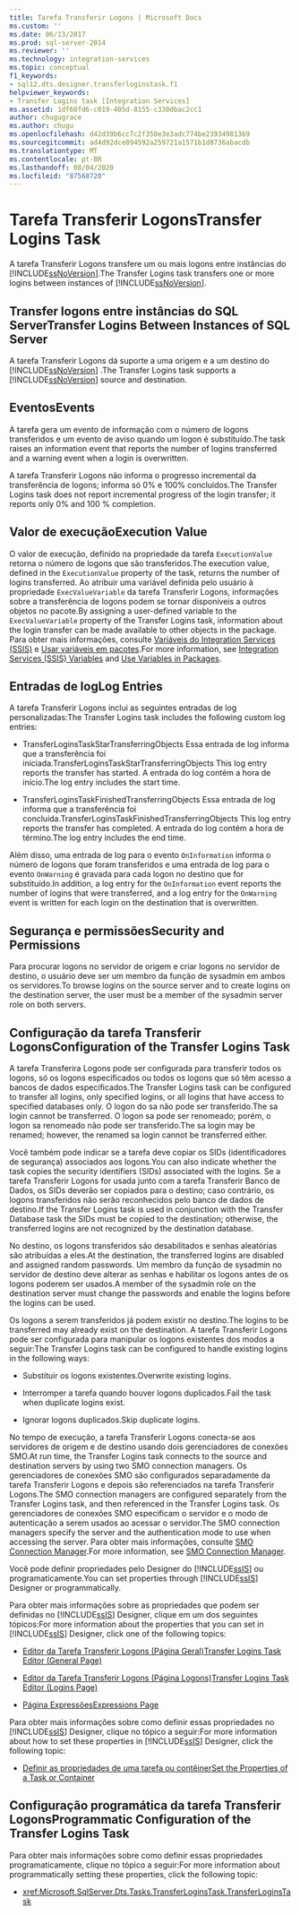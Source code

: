 ```yaml
---
title: Tarefa Transferir Logons | Microsoft Docs
ms.custom: ''
ms.date: 06/13/2017
ms.prod: sql-server-2014
ms.reviewer: ''
ms.technology: integration-services
ms.topic: conceptual
f1_keywords:
- sql12.dts.designer.transferloginstask.f1
helpviewer_keywords:
- Transfer Logins task [Integration Services]
ms.assetid: 1df60fd6-c019-405d-8155-c330dbac2cc1
author: chugugrace
ms.author: chugu
ms.openlocfilehash: d42d39b6cc7c2f350e3e3adc774be23934981369
ms.sourcegitcommit: ad4d92dce894592a259721a1571b1d8736abacdb
ms.translationtype: MT
ms.contentlocale: pt-BR
ms.lasthandoff: 08/04/2020
ms.locfileid: "87568720"
---
```

# <a name="transfer-logins-task"></a><span data-ttu-id="e6180-102">Tarefa Transferir Logons</span><span class="sxs-lookup"><span data-stu-id="e6180-102">Transfer Logins Task</span></span>
  <span data-ttu-id="e6180-103">A tarefa Transferir Logons transfere um ou mais logons entre instâncias do [!INCLUDE[ssNoVersion](../../includes/ssnoversion-md.md)].</span><span class="sxs-lookup"><span data-stu-id="e6180-103">The Transfer Logins task transfers one or more logins between instances of [!INCLUDE[ssNoVersion](../../includes/ssnoversion-md.md)].</span></span>  
  
## <a name="transfer-logins-between-instances-of-sql-server"></a><span data-ttu-id="e6180-104">Transfer logons entre instâncias do SQL Server</span><span class="sxs-lookup"><span data-stu-id="e6180-104">Transfer Logins Between Instances of SQL Server</span></span>  
 <span data-ttu-id="e6180-105">A tarefa Transferir Logons dá suporte a uma origem e a um destino do [!INCLUDE[ssNoVersion](../../includes/ssnoversion-md.md)] .</span><span class="sxs-lookup"><span data-stu-id="e6180-105">The Transfer Logins task supports a [!INCLUDE[ssNoVersion](../../includes/ssnoversion-md.md)] source and destination.</span></span>  
  
## <a name="events"></a><span data-ttu-id="e6180-106">Eventos</span><span class="sxs-lookup"><span data-stu-id="e6180-106">Events</span></span>  
 <span data-ttu-id="e6180-107">A tarefa gera um evento de informação com o número de logons transferidos e um evento de aviso quando um logon é substituído.</span><span class="sxs-lookup"><span data-stu-id="e6180-107">The task raises an information event that reports the number of logins transferred and a warning event when a login is overwritten.</span></span>  
  
 <span data-ttu-id="e6180-108">A tarefa Transferir Logons não informa o progresso incremental da transferência de logons; informa só 0% e 100% concluídos.</span><span class="sxs-lookup"><span data-stu-id="e6180-108">The Transfer Logins task does not report incremental progress of the login transfer; it reports only 0% and 100 % completion.</span></span>  
  
## <a name="execution-value"></a><span data-ttu-id="e6180-109">Valor de execução</span><span class="sxs-lookup"><span data-stu-id="e6180-109">Execution Value</span></span>  
 <span data-ttu-id="e6180-110">O valor de execução, definido na propriedade da tarefa `ExecutionValue` retorna o número de logons que são transferidos.</span><span class="sxs-lookup"><span data-stu-id="e6180-110">The execution value, defined in the `ExecutionValue` property of the task, returns the number of logins transferred.</span></span> <span data-ttu-id="e6180-111">Ao atribuir uma variável definida pelo usuário à propriedade `ExecValueVariable` da tarefa Transferir Logons, informações sobre a transferência de logons podem se tornar disponíveis a outros objetos no pacote.</span><span class="sxs-lookup"><span data-stu-id="e6180-111">By assigning a user-defined variable to the `ExecValueVariable` property of the Transfer Logins task, information about the login transfer can be made available to other objects in the package.</span></span> <span data-ttu-id="e6180-112">Para obter mais informações, consulte [Variáveis do Integration Services &#40;SSIS&#41;](../integration-services-ssis-variables.md) e [Usar variáveis em pacotes](../use-variables-in-packages.md).</span><span class="sxs-lookup"><span data-stu-id="e6180-112">For more information, see [Integration Services &#40;SSIS&#41; Variables](../integration-services-ssis-variables.md) and [Use Variables in Packages](../use-variables-in-packages.md).</span></span>  
  
## <a name="log-entries"></a><span data-ttu-id="e6180-113">Entradas de log</span><span class="sxs-lookup"><span data-stu-id="e6180-113">Log Entries</span></span>  
 <span data-ttu-id="e6180-114">A tarefa Transferir Logons inclui as seguintes entradas de log personalizadas:</span><span class="sxs-lookup"><span data-stu-id="e6180-114">The Transfer Logins task includes the following custom log entries:</span></span>  
  
-   <span data-ttu-id="e6180-115">TransferLoginsTaskStarTransferringObjects    Essa entrada de log informa que a transferência foi iniciada.</span><span class="sxs-lookup"><span data-stu-id="e6180-115">TransferLoginsTaskStarTransferringObjects    This log entry reports the transfer has started.</span></span> <span data-ttu-id="e6180-116">A entrada do log contém a hora de início.</span><span class="sxs-lookup"><span data-stu-id="e6180-116">The log entry includes the start time.</span></span>  
  
-   <span data-ttu-id="e6180-117">TransferLoginsTaskFinishedTransferringObjects   Essa entrada de log informa que a transferência foi concluída.</span><span class="sxs-lookup"><span data-stu-id="e6180-117">TransferLoginsTaskFinishedTransferringObjects   This log entry reports the transfer has completed.</span></span> <span data-ttu-id="e6180-118">A entrada do log contém a hora de término.</span><span class="sxs-lookup"><span data-stu-id="e6180-118">The log entry includes the end time.</span></span>  
  
 <span data-ttu-id="e6180-119">Além disso, uma entrada de log para o evento `OnInformation` informa o número de logons que foram transferidos e uma entrada de log para o evento `OnWarning` é gravada para cada logon no destino que for substituído.</span><span class="sxs-lookup"><span data-stu-id="e6180-119">In addition, a log entry for the `OnInformation` event reports the number of logins that were transferred, and a log entry for the `OnWarning` event is written for each login on the destination that is overwritten.</span></span>  
  
## <a name="security-and-permissions"></a><span data-ttu-id="e6180-120">Segurança e permissões</span><span class="sxs-lookup"><span data-stu-id="e6180-120">Security and Permissions</span></span>  
 <span data-ttu-id="e6180-121">Para procurar logons no servidor de origem e criar logons no servidor de destino, o usuário deve ser um membro da função de sysadmin em ambos os servidores.</span><span class="sxs-lookup"><span data-stu-id="e6180-121">To browse logins on the source server and to create logins on the destination server, the user must be a member of the sysadmin server role on both servers.</span></span>  
  
## <a name="configuration-of-the-transfer-logins-task"></a><span data-ttu-id="e6180-122">Configuração da tarefa Transferir Logons</span><span class="sxs-lookup"><span data-stu-id="e6180-122">Configuration of the Transfer Logins Task</span></span>  
 <span data-ttu-id="e6180-123">A tarefa Transferira Logons pode ser configurada para transferir todos os logons, só os logons especificados ou todos os logons que só têm acesso a bancos de dados especificados.</span><span class="sxs-lookup"><span data-stu-id="e6180-123">The Transfer Logins task can be configured to transfer all logins, only specified logins, or all logins that have access to specified databases only.</span></span> <span data-ttu-id="e6180-124">O logon do sa não pode ser transferido.</span><span class="sxs-lookup"><span data-stu-id="e6180-124">The sa login cannot be transferred.</span></span> <span data-ttu-id="e6180-125">O logon sa pode ser renomeado; porém, o logon sa renomeado não pode ser transferido.</span><span class="sxs-lookup"><span data-stu-id="e6180-125">The sa login may be renamed; however, the renamed sa login cannot be transferred either.</span></span>  
  
 <span data-ttu-id="e6180-126">Você também pode indicar se a tarefa deve copiar os SIDs (identificadores de segurança) associados aos logons.</span><span class="sxs-lookup"><span data-stu-id="e6180-126">You can also indicate whether the task copies the security identifiers (SIDs) associated with the logins.</span></span> <span data-ttu-id="e6180-127">Se a tarefa Transferir Logons for usada junto com a tarefa Transferir Banco de Dados, os SIDs deverão ser copiados para o destino; caso contrário, os logons transferidos não serão reconhecidos pelo banco de dados de destino.</span><span class="sxs-lookup"><span data-stu-id="e6180-127">If the Transfer Logins task is used in conjunction with the Transfer Database task the SIDs must be copied to the destination; otherwise, the transferred logins are not recognized by the destination database.</span></span>  
  
 <span data-ttu-id="e6180-128">No destino, os logons transferidos são desabilitados e senhas aleatórias são atribuídas a eles.</span><span class="sxs-lookup"><span data-stu-id="e6180-128">At the destination, the transferred logins are disabled and assigned random passwords.</span></span> <span data-ttu-id="e6180-129">Um membro da função de sysadmin no servidor de destino deve alterar as senhas e habilitar os logons antes de os logons poderem ser usados.</span><span class="sxs-lookup"><span data-stu-id="e6180-129">A member of the sysadmin role on the destination server must change the passwords and enable the logins before the logins can be used.</span></span>  
  
 <span data-ttu-id="e6180-130">Os logons a serem transferidos já podem existir no destino.</span><span class="sxs-lookup"><span data-stu-id="e6180-130">The logins to be transferred may already exist on the destination.</span></span> <span data-ttu-id="e6180-131">A tarefa Transferir Logons pode ser configurada para manipular os logons existentes dos modos a seguir:</span><span class="sxs-lookup"><span data-stu-id="e6180-131">The Transfer Logins task can be configured to handle existing logins in the following ways:</span></span>  
  
-   <span data-ttu-id="e6180-132">Substituir os logons existentes.</span><span class="sxs-lookup"><span data-stu-id="e6180-132">Overwrite existing logins.</span></span>  
  
-   <span data-ttu-id="e6180-133">Interromper a tarefa quando houver logons duplicados.</span><span class="sxs-lookup"><span data-stu-id="e6180-133">Fail the task when duplicate logins exist.</span></span>  
  
-   <span data-ttu-id="e6180-134">Ignorar logons duplicados.</span><span class="sxs-lookup"><span data-stu-id="e6180-134">Skip duplicate logins.</span></span>  
  
 <span data-ttu-id="e6180-135">No tempo de execução, a tarefa Transferir Logons conecta-se aos servidores de origem e de destino usando dois gerenciadores de conexões SMO.</span><span class="sxs-lookup"><span data-stu-id="e6180-135">At run time, the Transfer Logins task connects to the source and destination servers by using two SMO connection managers.</span></span> <span data-ttu-id="e6180-136">Os gerenciadores de conexões SMO são configurados separadamente da tarefa Transferir Logons e depois são referenciados na tarefa Transferir Logons.</span><span class="sxs-lookup"><span data-stu-id="e6180-136">The SMO connection managers are configured separately from the Transfer Logins task, and then referenced in the Transfer Logins task.</span></span> <span data-ttu-id="e6180-137">Os gerenciadores de conexões SMO especificam o servidor e o modo de autenticação a serem usados ao acessar o servidor.</span><span class="sxs-lookup"><span data-stu-id="e6180-137">The SMO connection managers specify the server and the authentication mode to use when accessing the server.</span></span> <span data-ttu-id="e6180-138">Para obter mais informações, consulte [SMO Connection Manager](../connection-manager/smo-connection-manager.md).</span><span class="sxs-lookup"><span data-stu-id="e6180-138">For more information, see [SMO Connection Manager](../connection-manager/smo-connection-manager.md).</span></span>  
  
 <span data-ttu-id="e6180-139">Você pode definir propriedades pelo Designer do [!INCLUDE[ssIS](../../includes/ssis-md.md)] ou programaticamente.</span><span class="sxs-lookup"><span data-stu-id="e6180-139">You can set properties through [!INCLUDE[ssIS](../../includes/ssis-md.md)] Designer or programmatically.</span></span>  
  
 <span data-ttu-id="e6180-140">Para obter mais informações sobre as propriedades que podem ser definidas no [!INCLUDE[ssIS](../../includes/ssis-md.md)] Designer, clique em um dos seguintes tópicos:</span><span class="sxs-lookup"><span data-stu-id="e6180-140">For more information about the properties that you can set in [!INCLUDE[ssIS](../../includes/ssis-md.md)] Designer, click one of the following topics:</span></span>  
  
-   [<span data-ttu-id="e6180-141">Editor da Tarefa Transferir Logons &#40;Página Geral&#41;</span><span class="sxs-lookup"><span data-stu-id="e6180-141">Transfer Logins Task Editor &#40;General Page&#41;</span></span>](../general-page-of-integration-services-designers-options.md)  
  
-   [<span data-ttu-id="e6180-142">Editor da Tarefa Transferir Logons &#40;Página Logons&#41;</span><span class="sxs-lookup"><span data-stu-id="e6180-142">Transfer Logins Task Editor &#40;Logins Page&#41;</span></span>](../transfer-logins-task-editor-logins-page.md)  
  
-   [<span data-ttu-id="e6180-143">Página Expressões</span><span class="sxs-lookup"><span data-stu-id="e6180-143">Expressions Page</span></span>](../expressions/expressions-page.md)  
  
 <span data-ttu-id="e6180-144">Para obter mais informações sobre como definir essas propriedades no [!INCLUDE[ssIS](../../includes/ssis-md.md)] Designer, clique no tópico a seguir:</span><span class="sxs-lookup"><span data-stu-id="e6180-144">For more information about how to set these properties in [!INCLUDE[ssIS](../../includes/ssis-md.md)] Designer, click the following topic:</span></span>  
  
-   [<span data-ttu-id="e6180-145">Definir as propriedades de uma tarefa ou contêiner</span><span class="sxs-lookup"><span data-stu-id="e6180-145">Set the Properties of a Task or Container</span></span>](../set-the-properties-of-a-task-or-container.md)  
  
## <a name="programmatic-configuration-of-the-transfer-logins-task"></a><span data-ttu-id="e6180-146">Configuração programática da tarefa Transferir Logons</span><span class="sxs-lookup"><span data-stu-id="e6180-146">Programmatic Configuration of the Transfer Logins Task</span></span>  
 <span data-ttu-id="e6180-147">Para obter mais informações sobre como definir essas propriedades programaticamente, clique no tópico a seguir:</span><span class="sxs-lookup"><span data-stu-id="e6180-147">For more information about programmatically setting these properties, click the following topic:</span></span>  
  
-   <xref:Microsoft.SqlServer.Dts.Tasks.TransferLoginsTask.TransferLoginsTask>  
  
  
